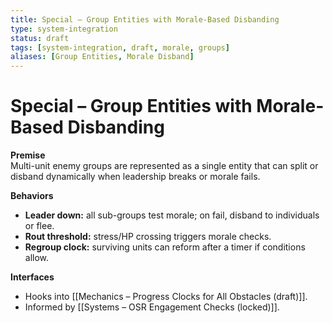 ```yaml
---
title: Special – Group Entities with Morale-Based Disbanding
type: system-integration
status: draft
tags: [system-integration, draft, morale, groups]
aliases: [Group Entities, Morale Disband]
---
```


# Special – Group Entities with Morale-Based Disbanding

**Premise**  
Multi-unit enemy groups are represented as a single entity that can split or disband dynamically when leadership breaks or morale fails.

**Behaviors**
- **Leader down:** all sub-groups test morale; on fail, disband to individuals or flee.
- **Rout threshold:** stress/HP crossing triggers morale checks.
- **Regroup clock:** surviving units can reform after a timer if conditions allow.

**Interfaces**
- Hooks into [[Mechanics – Progress Clocks for All Obstacles (draft)]].
- Informed by [[Systems – OSR Engagement Checks (locked)]].
